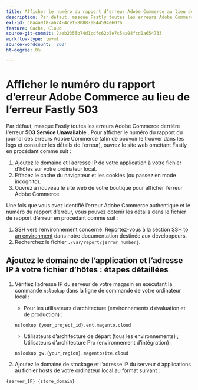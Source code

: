 ```yaml
---
title: Afficher le numéro du rapport d’erreur Adobe Commerce au lieu de l’erreur Fastly 503
description: Par défaut, masque Fastly toutes les erreurs Adobe Commerce derrière l'erreur **503 Service indisponible**. Pour afficher le numéro du rapport du journal des erreurs Adobe Commerce (afin de pouvoir le trouver dans les logs et voir les détails de l’erreur), ouvrez le site web omettant Fastly en procédant comme suit :'
exl-id: c0a4a9f8-a674-4cef-8088-e844594e6076
feature: Cache, Cloud
source-git-commit: 2aeb2355b74d1cdfc62b5e7c5aa04fcd0a654733
workflow-type: tm+mt
source-wordcount: '260'
ht-degree: 0%

---
```


# Afficher le numéro du rapport d’erreur Adobe Commerce au lieu de l’erreur Fastly 503

Par défaut, masque Fastly toutes les erreurs Adobe Commerce derrière l&#39;erreur **503 Service Unavailable** . Pour afficher le numéro du rapport du journal des erreurs Adobe Commerce (afin de pouvoir le trouver dans les logs et consulter les détails de l’erreur), ouvrez le site web omettant Fastly en procédant comme suit :

1. Ajoutez le domaine et l’adresse IP de votre application à votre fichier d’hôtes sur votre ordinateur local.
1. Effacez le cache du navigateur et les cookies (ou passez en mode incognito).
1. Ouvrez à nouveau le site web de votre boutique pour afficher l’erreur Adobe Commerce.

Une fois que vous avez identifié l’erreur Adobe Commerce authentique et le numéro du rapport d’erreur, vous pouvez obtenir les détails dans le fichier de rapport d’erreur en procédant comme suit :

1. SSH vers l’environnement concerné. Reportez-vous à la section [SSH to an environment](https://experienceleague.adobe.com/fr/docs/commerce-cloud-service/user-guide/develop/secure-connections) dans notre documentation destinée aux développeurs.
1. Recherchez le fichier `./var/report/{error_number}`.

## Ajoutez le domaine de l’application et l’adresse IP à votre fichier d’hôtes : étapes détaillées

1. Vérifiez l’adresse IP du serveur de votre magasin en exécutant la commande `nslookup` dans la ligne de commande de votre ordinateur local :
   * Pour les utilisateurs d’architecture (environnements d’évaluation et de production) :

   ```
   nslookup {your_project_id}.ent.magento.cloud
   ```

   * Utilisateurs d’architecture de départ (tous les environnements) ; Utilisateurs d’architecture Pro (environnement d’intégration) :

   ```
   nslookup gw.{your_region}.magentosite.cloud
   ```

1. Ajoutez le domaine de stockage et l’adresse IP du serveur d’applications au fichier hosts de votre ordinateur local au format suivant :

```
{server_IP} {store_domain}
```
